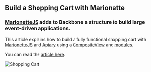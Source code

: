 ## Build a Shopping Cart with Marionette

### [MarionetteJS](http://marionettejs.com) adds to Backbone a structure to build large event-driven applications.

This article explains how to build a fully functional shopping cart with [MarionetteJS](http://marionettejs.com) and [Apiary](http://apiary.io) using a [CompositeView](http://marionettejs.com/docs/marionette.compositeview.html) and [modules](http://marionettejs.com/docs/marionette.module.html).

You can read the [article here](http://codingsomething.wordpress.com/2014/10/08/build-a-shoppping-cart-with-marionettejs/).


![Shopping Cart](https://codingsomething.files.wordpress.com/2014/10/shopping-cart1.png?w=272)